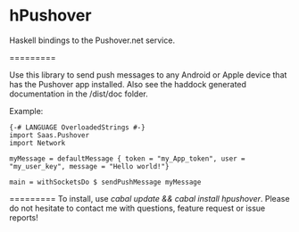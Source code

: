 hPushover
=========

Haskell bindings to the Pushover.net service.

=========

Use this library to send push messages to any Android or Apple device that has the Pushover app installed. Also see the haddock generated documentation in the /dist/doc folder.

Example:
```
{-# LANGUAGE OverloadedStrings #-}
import Saas.Pushover
import Network

myMessage = defaultMessage { token = "my_App_token", user = "my_user_key", message = "Hello world!"}

main = withSocketsDo $ sendPushMessage myMessage 
```

=========
To install, use *cabal update && cabal install hpushover*. 
Please do not hesitate to contact me with questions, feature request or issue reports!

